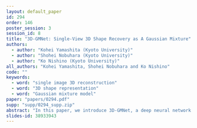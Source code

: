 ```yaml
---
layout: default_paper
id: 294
order: 146
poster_session: 3
session_id: 8
title: "3D-GMNet: Single-View 3D Shape Recovery as A Gaussian Mixture"
authors:
  - author: "Kohei Yamashita (Kyoto University)"
  - author: "Shohei Nobuhara (Kyoto University)"
  - author: "Ko Nishino (Kyoto University)"
all_authors: "Kohei Yamashita, Shohei Nobuhara and Ko Nishino"
code: ""
keywords:
  - word: "single image 3D reconstruction"
  - word: "3D shape representation"
  - word: "Gaussian mixture model"
paper: "papers/0294.pdf"
supp: "supp/0294_supp.zip"
abstract: "In this paper, we introduce 3D-GMNet, a deep neural network for single-image 3D shape recovery. As the name suggests, 3D-GMNet recovers 3D shape as a Gaussian mixture model. In contrast to voxels, point clouds, or meshes, a Gaussian mixture representation requires a much smaller footprint for representing 3D shapes and, at the same time, offers a number of additional advantages including instant pose estimation, automatic level-of-detail computation, and a distance measure. The proposed 3D-GMNet is trained end-to-end with single input images and corresponding 3D models by using two novel loss functions: a 3D Gaussian mixture loss and a multi-view 2D loss. The first maximizes the likelihood of the Gaussian mixture shape representation by considering the target point cloud as samples from the true distribution, and the latter improves the consistency between the input silhouette and the projection of the Gaussian mixture shape model. Extensive quantitative evaluations with synthesized and real images demonstrate the effectiveness of the proposed method."
slides-id: 38933943
---
```

